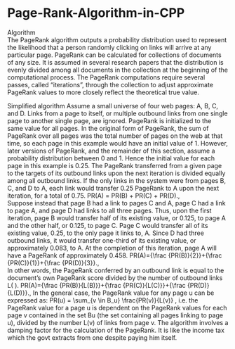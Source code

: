# Page-Rank-Algorithm-in-CPP
Algorithm  
The PageRank algorithm outputs a probability distribution used to represent the likelihood that a person randomly clicking on links will arrive at any particular page. PageRank can be calculated for collections of documents of any size. It is assumed in several research papers that the distribution is evenly divided among all documents in the collection at the beginning of the computational process. The PageRank computations require several passes, called “iterations”, through the collection to adjust approximate PageRank values to more closely reflect the theoretical true value.


Simplified algorithm 
Assume a small universe of four web pages: A, B, C, and D. Links from a page to itself, or multiple outbound links from one single page to another single page, are ignored. PageRank is initialized to the same value for all pages. In the original form of PageRank, the sum of PageRank over all pages was the total number of pages on the web at that time, so each page in this example would have an initial value of 1. However, later versions of PageRank, and the remainder of this section, assume a probability distribution between 0 and 1. Hence the initial value for each page in this example is 0.25.
The PageRank transferred from a given page to the targets of its outbound links upon the next iteration is divided equally among all outbound links.
If the only links in the system were from pages B, C, and D to A, each link would transfer 0.25 PageRank to A upon the next iteration, for a total of 0.75.
PR(A) = PR(B) + PR(C) + PR(D).\,  
Suppose instead that page B had a link to pages C and A, page C had a link to page A, and page D had links to all three pages. Thus, upon the first iteration, page B would transfer half of its existing value, or 0.125, to page A and the other half, or 0.125, to page C. Page C would transfer all of its existing value, 0.25, to the only page it links to, A. Since D had three outbound links, it would transfer one-third of its existing value, or approximately 0.083, to A. At the completion of this iteration, page A will have a PageRank of approximately 0.458. 
PR(A)={\frac {PR(B)}{2}}+{\frac {PR(C)}{1}}+{\frac {PR(D)}{3}}.\,  
In other words, the PageRank conferred by an outbound link is equal to the document’s own PageRank score divided by the number of outbound links L( ).
PR(A)={\frac {PR(B)}{L(B)}}+{\frac {PR(C)}{L(C)}}+{\frac {PR(D)}{L(D)}}.\,  In the general case, the PageRank value for any page u can be expressed as:
PR(u) = \sum_{v \in B_u} \frac{PR(v)}{L(v)}  ,
i.e. the PageRank value for a page u is dependent on the PageRank values for each page v contained in the set Bu (the set containing all pages linking to page u), divided by the number L(v) of links from page v. The algorithm involves a damping factor for the calculation of the PageRank. It is like the income tax which the govt extracts from one despite paying him itself.
